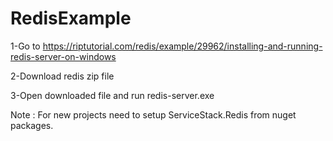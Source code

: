 # RedisExample
1-Go to https://riptutorial.com/redis/example/29962/installing-and-running-redis-server-on-windows 

2-Download redis zip file

3-Open downloaded file and run redis-server.exe

Note : For new projects need to setup ServiceStack.Redis from nuget packages.
